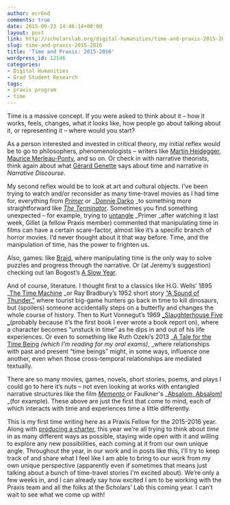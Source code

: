 ```yaml
---
author: ecr6nd
comments: true
date: 2015-09-23 14:46:14+00:00
layout: post
link: http://scholarslab.org/digital-humanities/time-and-praxis-2015-2016/
slug: time-and-praxis-2015-2016
title: 'Time and Praxis: 2015-2016'
wordpress_id: 12146
categories:
- Digital Humanities
- Grad Student Research
tags:
- praxis program
- time
---
```


Time is a massive concept. If you were asked to think about it – how it works, feels, changes, what it looks like, how people go about talking about it, or representing it – where would you start?

As a person interested and invested in critical theory, my initial reflex would be to go to philosophers, phenomenologists – writers like [Martin Heidegger](http://plato.stanford.edu/entries/heidegger/#TemTem), [Maurice Merleau-Ponty](http://plato.stanford.edu/entries/merleau-ponty/), and so on. Or check in with narrative theorists, think again about what [Gérard Genette](https://en.wikipedia.org/wiki/G%C3%A9rard_Genette#Order) says about time and narrative in _Narrative Discourse_.

My second reflex would be to look at art and cultural objects. I've been trying to watch and/or reconsider as many time-travel movies as I had time for, everything from _[Primer](https://www.youtube.com/watch?v=4CC60HJvZRE)_ or _[Donnie Darko](https://www.youtube.com/watch?v=8wqVHjK2bQs) _to something more straightforward like _[The Terminator](https://www.youtube.com/watch?v=c4Jo8QoOTQ4)_. Sometimes you find something unexpected – for example, trying to [untangle](https://xkcd.com/657/) _Primer _after watching it last week, Gillet (a fellow Praxis member) commented that manipulating time in films can have a certain scare-factor, almost like it’s a specific branch of horror movies. I’d never thought about it that way before. Time, and the manipulation of time, has the power to frighten us.

Also, games: like [Braid](http://braid-game.com/), where manipulating time is the only way to solve puzzles and progress through the narrative. Or (at Jeremy’s suggestion) checking out Ian Bogost’s [A Slow Year](http://bogost.com/games/aslowyear/).

And of course, literature. I thought first to a classics like H.G. Wells’ 1895 _[The Time Machine](https://en.wikipedia.org/wiki/The_Time_Machine) _or Ray Bradbury’s 1952 short story [“A Sound of Thunder,”](https://en.wikipedia.org/wiki/A_Sound_of_Thunder) where tourist big-game hunters go back in time to kill dinosaurs, but (spoilers) someone accidentally steps on a butterfly and changes the whole course of history. Then to Kurt Vonnegut’s 1969 [_Slaughterhouse Five _](https://en.wikipedia.org/wiki/Slaughterhouse-Five)(probably because it’s the first book I ever wrote a book report on), where a character becomes “unstuck in time” as he dips in and out of his life experiences. Or even to something like Ruth Ozeki’s 2013 _[A Tale for the Time Being](http://www.ruthozeki.com/writing-film/a-tale-for-the-time-being/) _(which I’m reading for my oral exams)_, _where relationships with past and present “time beings” might, in some ways, influence one another, even when those cross-temporal relationships are mediated textually.

There are so many movies, games, novels, short stories, poems, and plays I could go to here it’s nuts – not even looking at works with entangled narrative structures like the film [_Memento_ ](http://www.imdb.com/title/tt0209144/)or Faulkner's _[Absalom, Absalom!](https://en.wikipedia.org/wiki/Absalom,_Absalom!) _(for example). These above are just the first that come to mind, each of which interacts with time and experiences time a little differently.

This is my first time writing here as a Praxis Fellow for the 2015-2016 year. Along with [producing a charter](http://praxis.scholarslab.org/charter/charter-2015-2016/), this year we’re all trying to think about _time_ in as many different ways as possible, staying wide open with it and willing to explore any new possibilities, each coming at it from our own unique angle. Throughout the year, in our work and in posts like this, I'll try to keep track of and share what I feel like I am able to bring to our work from my own unique perspective (apparently even if sometimes that means just talking about a bunch of time-travel stories I'm excited about). We’re only a few weeks in, and I can already say how excited I am to be working with the Praxis team and all the folks at the Scholars’ Lab this coming year. I can’t wait to see what we come up with!

